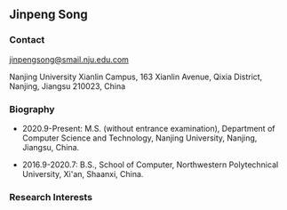 ## Jinpeng Song

### Contact

jinpengsong@smail.nju.edu.com

Nanjing University Xianlin Campus, 163 Xianlin Avenue, Qixia District, Nanjing, Jiangsu 210023, China

### Biography

- 2020.9-Present: M.S. (without entrance examination), Department of Computer Science and Technology, Nanjing University, Nanjing, Jiangsu, China.

- 2016.9-2020.7: B.S.,  School of Computer, Northwestern Polytechnical University, Xi'an, Shaanxi, China.

### Research Interests


